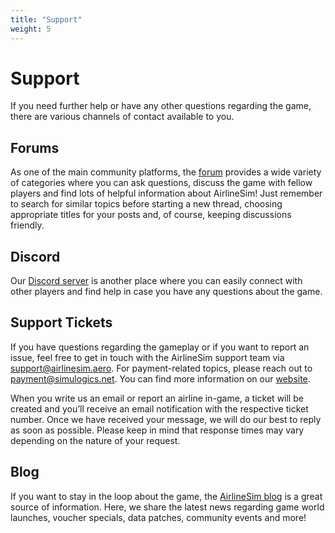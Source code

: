 ```yaml
---
title: "Support"
weight: 5
---
```


# Support

If you need further help or have any other questions regarding the game, there are various channels of contact available to you.

## Forums

As one of the main community platforms, the [forum](https://forums.airlinesim.aero/) provides a wide variety of categories where you can ask questions, discuss the game with fellow players and find lots of helpful information about AirlineSim! Just remember to search for similar topics before starting a new thread, choosing appropriate titles for your posts and, of course, keeping discussions friendly.

## Discord

Our [Discord server](https://discord.com/invite/5K2Axks) is another place where you can easily connect with other players and find help in case you have any questions about the game.

## Support Tickets

If you have questions regarding the gameplay or if you want to report an issue, feel free to get in touch with the AirlineSim support team via support@airlinesim.aero. For payment-related topics, please reach out to payment@simulogics.net. You can find more information on our [website](https://www.airlinesim.aero/blog/pages/support/).

When you write us an email or report an airline in-game, a ticket will be created and you’ll receive an email notification with the respective ticket number. Once we have received your message, we will do our best to reply as soon as possible. Please keep in mind that response times may vary depending on the nature of your request.

## Blog

If you want to stay in the loop about the game, the [AirlineSim blog](https://www.airlinesim.aero/blog/) is a great source of information. Here, we share the latest news regarding game world launches, voucher specials, data patches, community events and more!
